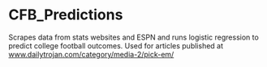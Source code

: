 # CFB_Predictions
Scrapes data from stats websites and ESPN and runs logistic regression to predict college football outcomes. Used for articles published at www.dailytrojan.com/category/media-2/pick-em/
